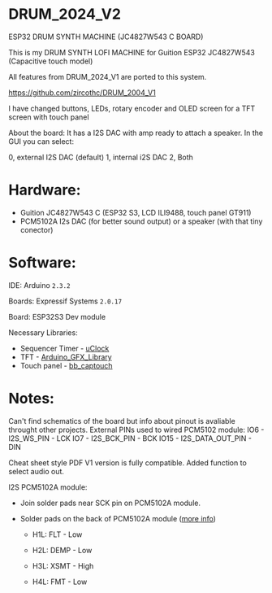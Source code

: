# DRUM_2024_V2

ESP32 DRUM SYNTH MACHINE (JC4827W543 C BOARD)

This is my DRUM SYNTH LOFI MACHINE for Guition ESP32 JC4827W543 (Capacitive touch model)

All features from DRUM_2024_V1 are ported to this system.

https://github.com/zircothc/DRUM_2004_V1

I have changed buttons, LEDs, rotary encoder and OLED screen for a TFT screen with touch panel
 

About the board:
It has a I2S DAC with amp ready to attach a speaker.
In the GUI you can select:

0, external I2S DAC (default)
1, internal i2S DAC
2, Both

# Hardware:

- Guition JC4827W543 C (ESP32 S3, LCD ILI9488, touch panel GT911)
- PCM5102A I2s DAC (for better sound output) or a speaker (with that tiny conector)

# Software:

IDE:
Arduino `2.3.2`

Boards:
Expressif Systems `2.0.17`

Board: ESP32S3 Dev module

Necessary Libraries:

- Sequencer Timer - [uClock](https://github.com/midilab/uClock)
- TFT - [Arduino_GFX_Library](https://github.com/moononournation/Arduino_GFX)
- Touch panel - [bb_captouch](https://github.com/bitbank2/bb_captouch)

# Notes:

Can't find schematics of the board but info about pinout is avaliable throught other projects.
External PINs used to wired PCM5102 module:
IO6 - I2S_WS_PIN - LCK
IO7 - I2S_BCK_PIN - BCK
IO15 - I2S_DATA_OUT_PIN - DIN

Cheat sheet style PDF V1 version is fully compatible. Added function to select audio out.

I2S PCM5102A module:
- Join solder pads near SCK pin on PCM5102A module.
- Solder pads on the back of PCM5102A module ([more info](https://github.com/pschatzmann/ESP32-A2DP/wiki/External-DAC#pcm5102-dac))
  
  - H1L: FLT - Low
  
  - H2L: DEMP - Low
  
  - H3L: XSMT - High
  
  - H4L: FMT - Low
 
    
